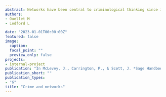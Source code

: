 ```yaml
---
abstract: Networks have been central to criminological thinking since its origins. Subcultural and social learning theories call attention to dense connections between deviant peers in promoting delinquency. Social bond and strain theories emphasize the role of prosocial relationships in tethering individuals to conventional society. Contemporary social disorganization and collective efficacy theories also contend with the role of social cohesion in shaping local crime rates. By formalizing relational constructs, networks help shape a wide and diverse scholarship about the etiology of crime and delinquency. Criminologists use network methods to answer questions as broad as peer influence in adolescence and the diffusion of gun violence to human trafficking and drug exchanges on the darkweb. The centrality of networks to a wide range of crime issues emphasizes the need to take stock of recent advances. This chapter charts the growth of network analysis within criminology, focusing on some of the earliest pieces to introduce network methods to the field and then details major innovations since these landmark studies. We focus on key developments in the area of peer effects, criminal organizations, gangs, co-offending, and neighborhood networks. We conclude with a discussion of more recent applications of networks to the study of crime that are generating insight into prison structures, police misconduct, and digital crimes.
authors:
- Ouellet M
- Ledford L

date: "2023-01-01T00:00:00Z"
featured: false
image:
  caption:
  focal_point: ""
  preview_only: false
projects:
- internal-project
publication: "In McLevey, J., Carrington, P., & Scott, J. *Sage Handbook of Social Network Analysis (2nd)*. Sage"
publication_short: ""
publication_types:
- "6"
title: "Crime and networks"
---
```

